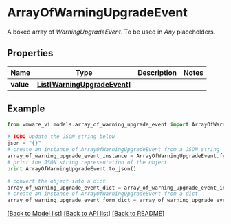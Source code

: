 # ArrayOfWarningUpgradeEvent

A boxed array of *WarningUpgradeEvent*. To be used in *Any* placeholders. 

## Properties
Name | Type | Description | Notes
------------ | ------------- | ------------- | -------------
**value** | [**List[WarningUpgradeEvent]**](WarningUpgradeEvent.md) |  | 

## Example

```python
from vmware_vi.models.array_of_warning_upgrade_event import ArrayOfWarningUpgradeEvent

# TODO update the JSON string below
json = "{}"
# create an instance of ArrayOfWarningUpgradeEvent from a JSON string
array_of_warning_upgrade_event_instance = ArrayOfWarningUpgradeEvent.from_json(json)
# print the JSON string representation of the object
print ArrayOfWarningUpgradeEvent.to_json()

# convert the object into a dict
array_of_warning_upgrade_event_dict = array_of_warning_upgrade_event_instance.to_dict()
# create an instance of ArrayOfWarningUpgradeEvent from a dict
array_of_warning_upgrade_event_form_dict = array_of_warning_upgrade_event.from_dict(array_of_warning_upgrade_event_dict)
```
[[Back to Model list]](../README.md#documentation-for-models) [[Back to API list]](../README.md#documentation-for-api-endpoints) [[Back to README]](../README.md)


